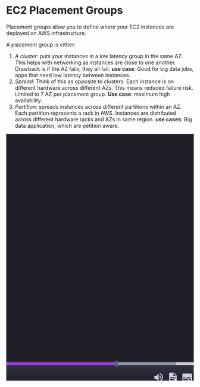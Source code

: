 # EC2 Placement Groups

Placement groups allow you to define where your EC2 instances are deployed on AWS infrastructure. 

A placement group is either:

1. *A cluster*: puts your instances in a low latency group in the same AZ. This helps with networking as instances are close to one another. Drawback is if the AZ fails, they all fail. **use case**: Good for big data jobs, apps that need low latency between instances.
2. *Spread*: Think of this as opposite to clusters. Each instance is on different hardware across different AZs. This means reduced failure risk. Limited to 7 AZ per placement group. **Use case**: maximum high availability.
3. *Partition*: spreads instances across different partitions within an AZ. Each partition represents a rack in AWS. Instances are distributed across different hardware racks and AZs in same region. **use cases**: Big data application, which are petition aware. 

![placement groups](assets/glb.png)



